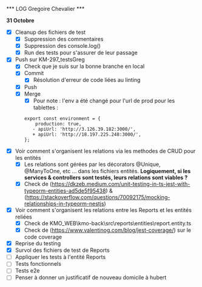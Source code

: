 *** LOG Gregoire Chevalier ***

**31 Octobre**
- [x] Cleanup des fichiers de test
    - [x] Suppression des commentaires
    - [x] Suppression des console.log()
    - [x] Run des tests pour s'assurer de leur passage
- [x] Push sur KM-297_testsGreg
    - [x] Check que je suis sur la bonne branche en local
    - [x] Commit 
        - [x] Résolution d'erreur de code liées au linting
    - [x] Push
    - [x] Merge
        - [x] Pour note : l'env a été changé pour l'url de prod pour les tablettes :
        ```
        export const environment = {
            production: true,
           - apiUrl: 'http://3.126.39.182:3000/',
           + apiUrl: 'http://18.197.225.248:3000/',
        };
        ```
- [x] Voir comment s'organisent les relations via les methodes de CRUD pour les entités
    - [x] Les relations sont gérées par les décorators @Unique, @ManyToOne, etc ... dans les fichiers entités. **Logiquement, si les services & controllers sont testés, leurs relations sont viables ?**
    - [x] Check de (https://dkzeb.medium.com/unit-testing-in-ts-jest-with-typeorm-entities-ad5de5f95438) & (https://stackoverflow.com/questions/70092175/mocking-relationships-in-typeorm-nestjs)
- [x] Voir comment s'organisent les relations entre les Reports et les entités reliées
    - [x] Check de KMO_WEB\kmo-back\src\reports\entities\report.entity.ts
    - [x] Check de (https://www.valentinog.com/blog/jest-coverage/) sur le code coverage
- [x] Reprise du testing
- [x] Survol des fichiers de test de Reports
- [ ] Appliquer les tests à l'entité Reports
- [ ] Tests fonctionnels
- [ ] Tests e2e
- [ ] Penser à donner un justificatif de nouveau domicile à hubert